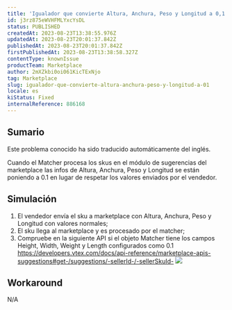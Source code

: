 ```yaml
---
title: 'Igualador que convierte Altura, Anchura, Peso y Longitud a 0,1'
id: j3rz875eWVHFMLYxcYsDL
status: PUBLISHED
createdAt: 2023-08-23T13:38:55.976Z
updatedAt: 2023-08-23T20:01:37.842Z
publishedAt: 2023-08-23T20:01:37.842Z
firstPublishedAt: 2023-08-23T13:38:58.327Z
contentType: knownIssue
productTeam: Marketplace
author: 2mXZkbi0oi061KicTExNjo
tag: Marketplace
slug: igualador-que-convierte-altura-anchura-peso-y-longitud-a-01
locale: es
kiStatus: Fixed
internalReference: 886168
---
```


## Sumario

<div class="alert alert-info">
  <p>Este problema conocido ha sido traducido automáticamente del inglés.</p>
</div>


Cuando el Matcher procesa los skus en el módulo de sugerencias del marketplace las infos de Altura, Anchura, Peso y Longitud se están poniendo a 0.1 en lugar de respetar los valores enviados por el vendedor.


##

## Simulación



1. El vendedor envía el sku a marketplace con Altura, Anchura, Peso y Longitud con valores normales;
2. El sku llega al marketplace y es procesado por el matcher;
3. Compruebe en la siguiente API si el objeto Matcher tiene los campos Height, Width, Weight y Length configurados como 0.1
https://developers.vtex.com/docs/api-reference/marketplace-apis-suggestions#get-/suggestions/-sellerId-/-sellerSkuId-
 ![](https://vtexhelp.zendesk.com/attachments/token/vCdMBFKEJ0243C9Ew7PPFDgp3/?name=image.png)


##

## Workaround


N/A





